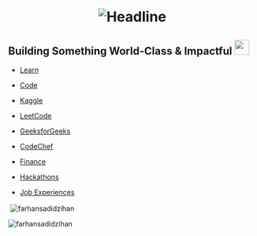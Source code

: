 <h1 align=center>
    <img src="https://readme-typing-svg.herokuapp.com?font=Poppins&size=32&duration=3500&color=C9D1D1FF&center=true&width=600&lines=Hi!;I'm+Zihan" alt="Headline" />
</h1>

## Building Something World-Class & Impactful <img src="https://media.giphy.com/media/WUlplcMpOCEmTGBtBW/giphy.gif" width="30">

- [Learn](https://www.coursera.org/my-learning)

- [Code](https://replit.com/@farhansadidzihan67)

- [Kaggle](https://www.kaggle.com/farhansadidzihan)

- [LeetCode](https://leetcode.com/u/farhansadidzihan)

- [GeeksforGeeks](https://www.geeksforgeeks.org/user/farhansadidzihan67)

- [CodeChef](https://www.codechef.com/users/farhanzihan)

- [Finance](https://www.msn.com/en-xl/money)

- [Hackathons](https://devpost.com/farhansadidzihan)

- [Job Experiences](https://www.theforage.com/achievements)

<p>&nbsp;<img align="center" src="https://github-readme-stats.vercel.app/api?username=farhansadidzihan&show_icons=true&locale=en&theme=radical" alt="farhansadidzihan" /></p>

<p><img align="center" src="https://github-readme-streak-stats.herokuapp.com/?user=farhansadidzihan&theme=radical" alt="farhansadidzihan" /></p>
